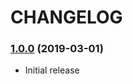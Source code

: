 CHANGELOG
=========

### [1.0.0](https://github.com/webeweb/haveibeenpwned-library/tree/v1.0.0) (2019-03-01)

- Initial release
